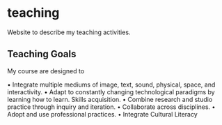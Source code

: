 # teaching
Website to describe my teaching activities. 


## Teaching Goals

My course are designed to

• Integrate multiple mediums of image, text, sound, physical, space, and interactivity.
• Adapt to constantly changing technological paradigms by learning how to learn. Skills acquisition. 
• Combine research and studio practice through inquiry and iteration.
• Collaborate across disciplines.
• Adopt and use professional practices. 
• Integrate Cultural Literacy

<!-- The above has been adapted from Lady K's (https://github.com/LadyK) Creative Coding Course (https://github.com/IDMNYU/DM-UY-1133-A-CreativeCoding-Bennett/blob/master/README.md) and the Program Goals for NYU's IDM. -->
